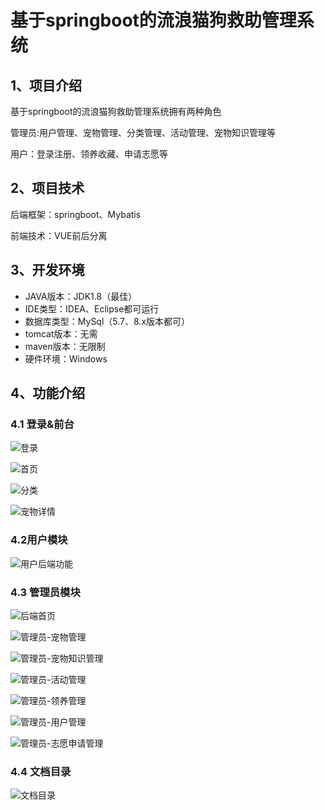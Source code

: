 # 基于springboot的流浪猫狗救助管理系统



## 1、项目介绍

基于springboot的流浪猫狗救助管理系统拥有两种角色

管理员:用户管理、宠物管理、分类管理、活动管理、宠物知识管理等

用户：登录注册、领养收藏、申请志愿等

## 2、项目技术

后端框架：springboot、Mybatis

前端技术：VUE前后分离

## 3、开发环境

- JAVA版本：JDK1.8（最佳）
- IDE类型：IDEA、Eclipse都可运行
- 数据库类型：MySql（5.7、8.x版本都可） 
- tomcat版本：无需
- maven版本：无限制
- 硬件环境：Windows


## 4、功能介绍

### 4.1 登录&前台

![登录](https://www.codeshop.fun/Typora-Images/202409102226991.jpg)

![首页](https://www.codeshop.fun/Typora-Images/202409102226980.jpg)

![分类](https://www.codeshop.fun/Typora-Images/202409102226769.jpg)

![宠物详情](https://www.codeshop.fun/Typora-Images/202409102226167.jpg)

### 4.2用户模块

![用户后端功能](https://www.codeshop.fun/Typora-Images/202409102225591.jpg)

### 4.3 管理员模块

![后端首页](https://www.codeshop.fun/Typora-Images/202409102226406.jpg)

![管理员-宠物管理](https://www.codeshop.fun/Typora-Images/202409102226909.jpg)

![管理员-宠物知识管理](https://www.codeshop.fun/Typora-Images/202409102226949.jpg)

![管理员-活动管理](https://www.codeshop.fun/Typora-Images/202409102226973.jpg)

![管理员-领养管理](https://www.codeshop.fun/Typora-Images/202409102226996.jpg)

![管理员-用户管理](https://www.codeshop.fun/Typora-Images/202409102226018.jpg)

![管理员-志愿申请管理](https://www.codeshop.fun/Typora-Images/202409102226037.jpg)

### 4.4 文档目录

![文档目录](https://www.codeshop.fun/Typora-Images/202409102225588.jpg)

